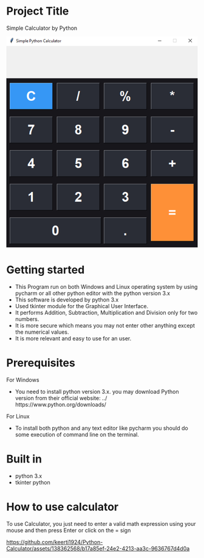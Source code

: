 # Project Title
Simple Calculator by Python

![screenshot](preview.png)

# Getting started

<ul> 
<li> This Program run on both Windows and Linux operating system by using pycharm or all other python editor with the python version 3.x  </li>
<li> This software is developed by python 3.x </li>
<li> Used tkinter module for the Graphical User Interface. </li>
<li> It performs  Addition, Subtraction, Multiplication and Division only for two numbers. </li>
<li> It is more secure which means you may not enter other anything except the numerical values. </li>
<li> It is more relevant and easy to use for an user. </li>
</ul>

# Prerequisites

For Windows

<ul>
<li>You need to install python version 3.x. you may download Python version from their official website: ../ https://www.python.org/downloads/ <br/>
</li>
</ul>

For Linux

<ul> 
<li> To install both python and any text editor like pycharm you should do some execution of command line on the terminal.  </li>

</ul>


# Built in
<ul> <li> python 3.x  <br/></li> <li> tkinter python <br/> </li> </ul>

# How to use calculator

To use Calculator, you just need to enter a valid math expression using your mouse and then press Enter or click on the = sign

https://github.com/keerti1924/Python-Calculator/assets/138362568/b17a85ef-24e2-4213-aa3c-9636767d4d0a

